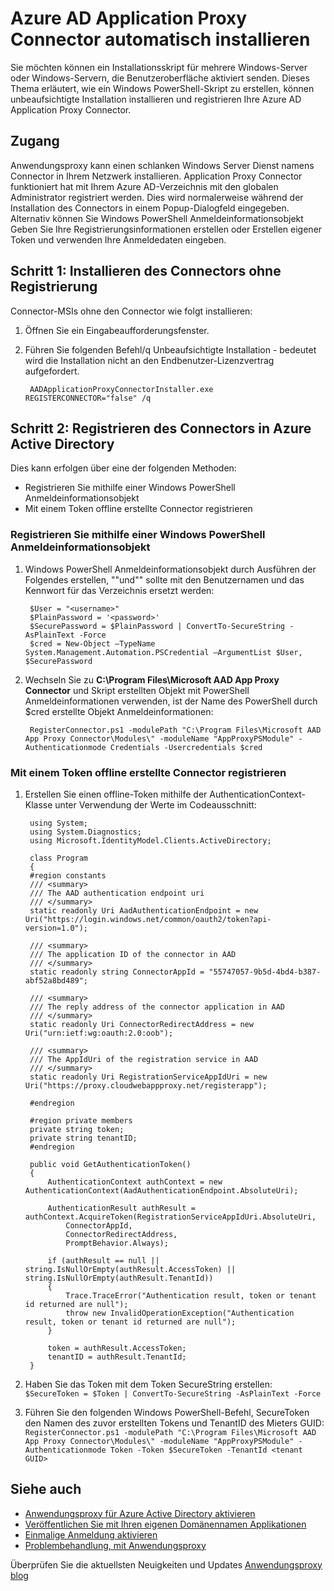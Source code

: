 <properties
    pageTitle="Azure AD Application Proxy Connector automatisch installieren | Microsoft Azure"
    description="Beschreibt das Ausführen einer unbeaufsichtigten Installations von Azure AD Application Proxy Connector sicheren Remotezugriff auf Ihre lokalen apps."
    services="active-directory"
    documentationCenter=""
    authors="kgremban"
    manager="femila"
    editor=""/>

<tags
    ms.service="active-directory"
    ms.workload="identity"
    ms.tgt_pltfrm="na"
    ms.devlang="na"
    ms.topic="article"
    ms.date="06/22/2016"
    ms.author="kgremban"/>

# <a name="how-to-silently-install-the-azure-ad-application-proxy-connector"></a>Azure AD Application Proxy Connector automatisch installieren

Sie möchten können ein Installationsskript für mehrere Windows-Server oder Windows-Servern, die Benutzeroberfläche aktiviert senden. Dieses Thema erläutert, wie ein Windows PowerShell-Skript zu erstellen, können unbeaufsichtigte Installation installieren und registrieren Ihre Azure AD Application Proxy Connector.

## <a name="enabling-access"></a>Zugang
Anwendungsproxy kann einen schlanken Windows Server Dienst namens Connector in Ihrem Netzwerk installieren. Application Proxy Connector funktioniert hat mit Ihrem Azure AD-Verzeichnis mit den globalen Administrator registriert werden. Dies wird normalerweise während der Installation des Connectors in einem Popup-Dialogfeld eingegeben. Alternativ können Sie Windows PowerShell Anmeldeinformationsobjekt Geben Sie Ihre Registrierungsinformationen erstellen oder Erstellen eigener Token und verwenden Ihre Anmeldedaten eingeben.

## <a name="step-1--install-the-connector-without-registration"></a>Schritt 1: Installieren des Connectors ohne Registrierung


Connector-MSIs ohne den Connector wie folgt installieren:


1. Öffnen Sie ein Eingabeaufforderungsfenster.
2. Führen Sie folgenden Befehl/q Unbeaufsichtigte Installation - bedeutet wird die Installation nicht an den Endbenutzer-Lizenzvertrag aufgefordert.

        AADApplicationProxyConnectorInstaller.exe REGISTERCONNECTOR="false" /q

## <a name="step-2-register-the-connector-with-azure-active-directory"></a>Schritt 2: Registrieren des Connectors in Azure Active Directory
Dies kann erfolgen über eine der folgenden Methoden:


- Registrieren Sie mithilfe einer Windows PowerShell Anmeldeinformationsobjekt
- Mit einem Token offline erstellte Connector registrieren

### <a name="register-the-connector-using-a-windows-powershell-credential-object"></a>Registrieren Sie mithilfe einer Windows PowerShell Anmeldeinformationsobjekt


1. Windows PowerShell Anmeldeinformationsobjekt durch Ausführen der Folgendes erstellen, "<username>"und"<password>" sollte mit den Benutzernamen und das Kennwort für das Verzeichnis ersetzt werden:

        $User = "<username>"
        $PlainPassword = '<password>'
        $SecurePassword = $PlainPassword | ConvertTo-SecureString -AsPlainText -Force
        $cred = New-Object –TypeName System.Management.Automation.PSCredential –ArgumentList $User, $SecurePassword

2. Wechseln Sie zu **C:\Program Files\Microsoft AAD App Proxy Connector** und Skript erstellten Objekt mit PowerShell Anmeldeinformationen verwenden, ist der Name des PowerShell durch $cred erstellte Objekt Anmeldeinformationen:

        RegisterConnector.ps1 -modulePath "C:\Program Files\Microsoft AAD App Proxy Connector\Modules\" -moduleName "AppProxyPSModule" -Authenticationmode Credentials -Usercredentials $cred


### <a name="register-the-connector-using-a-token-created-offline"></a>Mit einem Token offline erstellte Connector registrieren

1. Erstellen Sie einen offline-Token mithilfe der AuthenticationContext-Klasse unter Verwendung der Werte im Codeausschnitt:


        using System;
        using System.Diagnostics;
        using Microsoft.IdentityModel.Clients.ActiveDirectory;

        class Program
        {
        #region constants
        /// <summary>
        /// The AAD authentication endpoint uri
        /// </summary>
        static readonly Uri AadAuthenticationEndpoint = new Uri("https://login.windows.net/common/oauth2/token?api-version=1.0");

        /// <summary>
        /// The application ID of the connector in AAD
        /// </summary>
        static readonly string ConnectorAppId = "55747057-9b5d-4bd4-b387-abf52a8bd489";

        /// <summary>
        /// The reply address of the connector application in AAD
        /// </summary>
        static readonly Uri ConnectorRedirectAddress = new Uri("urn:ietf:wg:oauth:2.0:oob");

        /// <summary>
        /// The AppIdUri of the registration service in AAD
        /// </summary>
        static readonly Uri RegistrationServiceAppIdUri = new Uri("https://proxy.cloudwebappproxy.net/registerapp");

        #endregion

        #region private members
        private string token;
        private string tenantID;
        #endregion

        public void GetAuthenticationToken()
        {
            AuthenticationContext authContext = new AuthenticationContext(AadAuthenticationEndpoint.AbsoluteUri);

            AuthenticationResult authResult = authContext.AcquireToken(RegistrationServiceAppIdUri.AbsoluteUri,
                ConnectorAppId,
                ConnectorRedirectAddress,
                PromptBehavior.Always);

            if (authResult == null || string.IsNullOrEmpty(authResult.AccessToken) || string.IsNullOrEmpty(authResult.TenantId))
            {
                Trace.TraceError("Authentication result, token or tenant id returned are null");
                throw new InvalidOperationException("Authentication result, token or tenant id returned are null");
            }

            token = authResult.AccessToken;
            tenantID = authResult.TenantId;
        }





2. Haben Sie das Token mit dem Token SecureString erstellen: <br>
`$SecureToken = $Token | ConvertTo-SecureString -AsPlainText -Force`
3. Führen Sie den folgenden Windows PowerShell-Befehl, SecureToken den Namen des zuvor erstellten Tokens und TenantID des Mieters GUID: <br>
`RegisterConnector.ps1 -modulePath "C:\Program Files\Microsoft AAD App Proxy Connector\Modules\" -moduleName "AppProxyPSModule" -Authenticationmode Token -Token $SecureToken -TenantId <tenant GUID>`



## <a name="see-also"></a>Siehe auch

- [Anwendungsproxy für Azure Active Directory aktivieren](active-directory-application-proxy-enable.md)
- [Veröffentlichen Sie mit Ihren eigenen Domänennamen Applikationen](active-directory-application-proxy-custom-domains.md)
- [Einmalige Anmeldung aktivieren](active-directory-application-proxy-sso-using-kcd.md)
- [Problembehandlung, mit Anwendungsproxy](active-directory-application-proxy-troubleshoot.md)

Überprüfen Sie die aktuellsten Neuigkeiten und Updates [Anwendungsproxy blog](http://blogs.technet.com/b/applicationproxyblog/)
